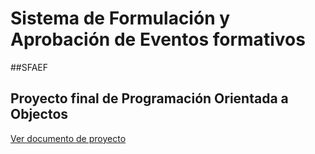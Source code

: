 # Sistema de Formulación y Aprobación de Eventos formativos

##SFAEF

## Proyecto final de Programación Orientada a Objectos
[Ver documento de proyecto](https://firebasestorage.googleapis.com/v0/b/sfaef-44a5c.appspot.com/o/ADOO%20Dise%C3%B1o%20de%20Software.pdf?alt=media&token=aa6ef915-516c-472b-b0a8-b5d5a326d8a6)
